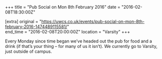 +++
title = "Pub Social on Mon 8th February 2016"
date = "2016-02-08T18:30:00Z"

[extra]
original = "https://uwcs.co.uk/events/pub-social-on-mon-8th-february-2016-1474489115581/"    
end_time = "2016-02-08T20:00:00Z"
location = "Varsity"
+++

Every Monday since time began we’ve headed out the pub for food and a drink (if that’s your thing – for many of us it isn’t). We currently go to Varsity, just outside of campus.

